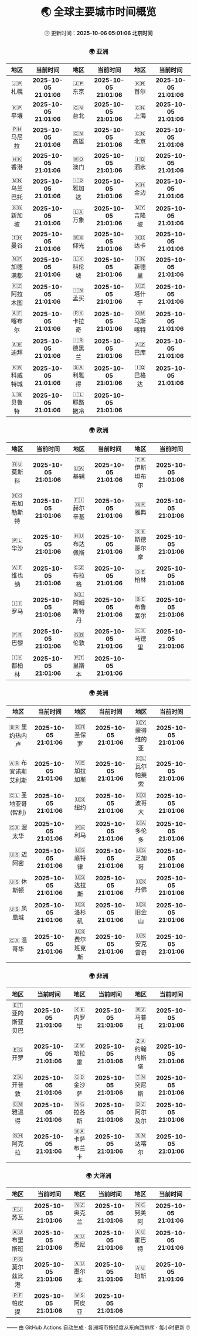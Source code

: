 <!-- GENERATED_BY_GMC_SCRIPT -->
<div align="center">

# 🌏 全球主要城市时间概览

🕒 更新时间：**2025-10-06 05:01:06 北京时间**

### 🌍 亚洲

| 地区 | 当前时间 | 地区 | 当前时间 | 地区 | 当前时间 |
| :--: | :--: | :--: | :--: | :--: | :--: |
| 🇯🇵 札幌 | **2025-10-05 21:01:06** | 🇯🇵 东京 | **2025-10-05 21:01:06** | 🇰🇷 首尔 | **2025-10-05 21:01:06** |
| 🇰🇵 平壤 | **2025-10-05 21:01:06** | 🇨🇳 台北 | **2025-10-05 21:01:06** | 🇨🇳 上海 | **2025-10-05 21:01:06** |
| 🇵🇭 马尼拉 | **2025-10-05 21:01:06** | 🇨🇳 高雄 | **2025-10-05 21:01:06** | 🇨🇳 北京 | **2025-10-05 21:01:06** |
| 🇭🇰 香港 | **2025-10-05 21:01:06** | 🇲🇴 澳门 | **2025-10-05 21:01:06** | 🇮🇩 泗水 | **2025-10-05 21:01:06** |
| 🇲🇳 乌兰巴托 | **2025-10-05 21:01:06** | 🇮🇩 雅加达 | **2025-10-05 21:01:06** | 🇰🇭 金边 | **2025-10-05 21:01:06** |
| 🇸🇬 新加坡 | **2025-10-05 21:01:06** | 🇱🇦 万象 | **2025-10-05 21:01:06** | 🇲🇾 吉隆坡 | **2025-10-05 21:01:06** |
| 🇹🇭 曼谷 | **2025-10-05 21:01:06** | 🇲🇲 仰光 | **2025-10-05 21:01:06** | 🇧🇩 达卡 | **2025-10-05 21:01:06** |
| 🇳🇵 加德满都 | **2025-10-05 21:01:06** | 🇱🇰 科伦坡 | **2025-10-05 21:01:06** | 🇮🇳 新德里 | **2025-10-05 21:01:06** |
| 🇰🇿 阿拉木图 | **2025-10-05 21:01:06** | 🇮🇳 孟买 | **2025-10-05 21:01:06** | 🇺🇿 塔什干 | **2025-10-05 21:01:06** |
| 🇦🇫 喀布尔 | **2025-10-05 21:01:06** | 🇵🇰 卡拉奇 | **2025-10-05 21:01:06** | 🇴🇲 马斯喀特 | **2025-10-05 21:01:06** |
| 🇦🇪 迪拜 | **2025-10-05 21:01:06** | 🇮🇷 德黑兰 | **2025-10-05 21:01:06** | 🇦🇿 巴库 | **2025-10-05 21:01:06** |
| 🇰🇼 科威特城 | **2025-10-05 21:01:06** | 🇸🇦 利雅得 | **2025-10-05 21:01:06** | 🇮🇶 巴格达 | **2025-10-05 21:01:06** |
| 🇱🇧 贝鲁特 | **2025-10-05 21:01:06** | 🇮🇱 耶路撒冷 | **2025-10-05 21:01:06** |   |   |

### 🌍 欧洲

| 地区 | 当前时间 | 地区 | 当前时间 | 地区 | 当前时间 |
| :--: | :--: | :--: | :--: | :--: | :--: |
| 🇷🇺 莫斯科 | **2025-10-05 21:01:06** | 🇺🇦 基辅 | **2025-10-05 21:01:06** | 🇹🇷 伊斯坦布尔 | **2025-10-05 21:01:06** |
| 🇷🇴 布加勒斯特 | **2025-10-05 21:01:06** | 🇫🇮 赫尔辛基 | **2025-10-05 21:01:06** | 🇬🇷 雅典 | **2025-10-05 21:01:06** |
| 🇵🇱 华沙 | **2025-10-05 21:01:06** | 🇭🇺 布达佩斯 | **2025-10-05 21:01:06** | 🇸🇪 斯德哥尔摩 | **2025-10-05 21:01:06** |
| 🇦🇹 维也纳 | **2025-10-05 21:01:06** | 🇨🇿 布拉格 | **2025-10-05 21:01:06** | 🇩🇪 柏林 | **2025-10-05 21:01:06** |
| 🇮🇹 罗马 | **2025-10-05 21:01:06** | 🇳🇱 阿姆斯特丹 | **2025-10-05 21:01:06** | 🇧🇪 布鲁塞尔 | **2025-10-05 21:01:06** |
| 🇫🇷 巴黎 | **2025-10-05 21:01:06** | 🇬🇧 伦敦 | **2025-10-05 21:01:06** | 🇪🇸 马德里 | **2025-10-05 21:01:06** |
| 🇮🇪 都柏林 | **2025-10-05 21:01:06** | 🇵🇹 里斯本 | **2025-10-05 21:01:06** |   |   |

### 🌍 美洲

| 地区 | 当前时间 | 地区 | 当前时间 | 地区 | 当前时间 |
| :--: | :--: | :--: | :--: | :--: | :--: |
| 🇧🇷 里约热内卢 | **2025-10-05 21:01:06** | 🇧🇷 圣保罗 | **2025-10-05 21:01:06** | 🇺🇾 蒙得维的亚 | **2025-10-05 21:01:06** |
| 🇦🇷 布宜诺斯艾利斯 | **2025-10-05 21:01:06** | 🇻🇪 加拉加斯 | **2025-10-05 21:01:06** | 🇨🇱 瓦尔帕莱索 | **2025-10-05 21:01:06** |
| 🇨🇱 圣地亚哥(智利) | **2025-10-05 21:01:06** | 🇺🇸 纽约 | **2025-10-05 21:01:06** | 🇨🇴 波哥大 | **2025-10-05 21:01:06** |
| 🇨🇦 渥太华 | **2025-10-05 21:01:06** | 🇵🇪 利马 | **2025-10-05 21:01:06** | 🇨🇦 多伦多 | **2025-10-05 21:01:06** |
| 🇺🇸 迈阿密 | **2025-10-05 21:01:06** | 🇺🇸 底特律 | **2025-10-05 21:01:06** | 🇺🇸 芝加哥 | **2025-10-05 21:01:06** |
| 🇺🇸 休斯顿 | **2025-10-05 21:01:06** | 🇺🇸 达拉斯 | **2025-10-05 21:01:06** | 🇺🇸 丹佛 | **2025-10-05 21:01:06** |
| 🇺🇸 凤凰城 | **2025-10-05 21:01:06** | 🇺🇸 洛杉矶 | **2025-10-05 21:01:06** | 🇺🇸 旧金山 | **2025-10-05 21:01:06** |
| 🇨🇦 温哥华 | **2025-10-05 21:01:06** | 🇺🇸 费尔班克斯 | **2025-10-05 21:01:06** | 🇺🇸 安克雷奇 | **2025-10-05 21:01:06** |

### 🌍 非洲

| 地区 | 当前时间 | 地区 | 当前时间 | 地区 | 当前时间 |
| :--: | :--: | :--: | :--: | :--: | :--: |
| 🇪🇹 亚的斯亚贝巴 | **2025-10-05 21:01:06** | 🇰🇪 内罗毕 | **2025-10-05 21:01:06** | 🇲🇿 马普托 | **2025-10-05 21:01:06** |
| 🇪🇬 开罗 | **2025-10-05 21:01:06** | 🇿🇼 哈拉雷 | **2025-10-05 21:01:06** | 🇿🇦 约翰内斯堡 | **2025-10-05 21:01:06** |
| 🇿🇦 开普敦 | **2025-10-05 21:01:06** | 🇨🇩 金沙萨 | **2025-10-05 21:01:06** | 🇹🇳 突尼斯 | **2025-10-05 21:01:06** |
| 🇨🇲 雅温得 | **2025-10-05 21:01:06** | 🇳🇬 拉各斯 | **2025-10-05 21:01:06** | 🇩🇿 阿尔及尔 | **2025-10-05 21:01:06** |
| 🇬🇭 阿克拉 | **2025-10-05 21:01:06** | 🇲🇦 卡萨布兰卡 | **2025-10-05 21:01:06** | 🇸🇳 达喀尔 | **2025-10-05 21:01:06** |

### 🌍 大洋洲

| 地区 | 当前时间 | 地区 | 当前时间 | 地区 | 当前时间 |
| :--: | :--: | :--: | :--: | :--: | :--: |
| 🇫🇯 苏瓦 | **2025-10-05 21:01:06** | 🇳🇿 奥克兰 | **2025-10-05 21:01:06** | 🇳🇨 努美阿 | **2025-10-05 21:01:06** |
| 🇦🇺 布里斯班 | **2025-10-05 21:01:06** | 🇦🇺 悉尼 | **2025-10-05 21:01:06** | 🇦🇺 霍巴特 | **2025-10-05 21:01:06** |
| 🇵🇬 莫尔兹比港 | **2025-10-05 21:01:06** | 🇦🇺 墨尔本 | **2025-10-05 21:01:06** | 🇦🇺 珀斯 | **2025-10-05 21:01:06** |
| 🇵🇫 帕皮提 | **2025-10-05 21:01:06** | 🇼🇸 阿皮亚 | **2025-10-05 21:01:06** |   |   |

—— 由 GitHub Actions 自动生成 · 各洲城市按经度从东向西排序 · 每小时更新 ⏰

</div>
